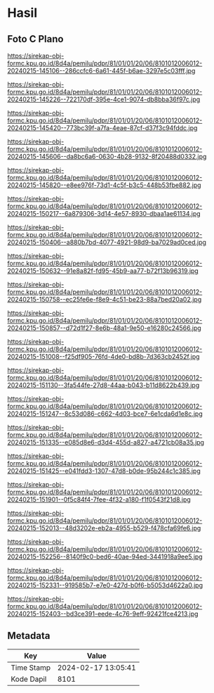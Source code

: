 # Hasil

## Foto C Plano

https://sirekap-obj-formc.kpu.go.id/8d4a/pemilu/pdpr/81/01/01/20/06/8101012006012-20240215-145106--286ccfc6-6a61-445f-b6ae-3297e5c03fff.jpg

https://sirekap-obj-formc.kpu.go.id/8d4a/pemilu/pdpr/81/01/01/20/06/8101012006012-20240215-145226--722170df-395e-4ce1-9074-db8bba36f97c.jpg

https://sirekap-obj-formc.kpu.go.id/8d4a/pemilu/pdpr/81/01/01/20/06/8101012006012-20240215-145420--773bc39f-a7fa-4eae-87cf-d37f3c94fddc.jpg

https://sirekap-obj-formc.kpu.go.id/8d4a/pemilu/pdpr/81/01/01/20/06/8101012006012-20240215-145606--da8bc6a6-0630-4b28-9132-8f20488d0332.jpg

https://sirekap-obj-formc.kpu.go.id/8d4a/pemilu/pdpr/81/01/01/20/06/8101012006012-20240215-145820--e8ee976f-73d1-4c5f-b3c5-448b53fbe882.jpg

https://sirekap-obj-formc.kpu.go.id/8d4a/pemilu/pdpr/81/01/01/20/06/8101012006012-20240215-150217--6a879306-3d14-4e57-8930-dbaa1ae61134.jpg

https://sirekap-obj-formc.kpu.go.id/8d4a/pemilu/pdpr/81/01/01/20/06/8101012006012-20240215-150406--a880b7bd-4077-4921-98d9-ba7029ad0ced.jpg

https://sirekap-obj-formc.kpu.go.id/8d4a/pemilu/pdpr/81/01/01/20/06/8101012006012-20240215-150632--91e8a82f-fd95-45b9-aa77-b72f13b96319.jpg

https://sirekap-obj-formc.kpu.go.id/8d4a/pemilu/pdpr/81/01/01/20/06/8101012006012-20240215-150758--ec25fe6e-f8e9-4c51-be23-88a7bed20a02.jpg

https://sirekap-obj-formc.kpu.go.id/8d4a/pemilu/pdpr/81/01/01/20/06/8101012006012-20240215-150857--d72d1f27-8e6b-48a1-9e50-e16280c24566.jpg

https://sirekap-obj-formc.kpu.go.id/8d4a/pemilu/pdpr/81/01/01/20/06/8101012006012-20240215-151008--f25df905-76fd-4de0-bd8b-7d363cb2452f.jpg

https://sirekap-obj-formc.kpu.go.id/8d4a/pemilu/pdpr/81/01/01/20/06/8101012006012-20240215-151130--3fa544fe-27d8-44aa-b043-b11d8622b439.jpg

https://sirekap-obj-formc.kpu.go.id/8d4a/pemilu/pdpr/81/01/01/20/06/8101012006012-20240215-151247--8c53d086-c662-4d03-bce7-6e1cda6d1e8c.jpg

https://sirekap-obj-formc.kpu.go.id/8d4a/pemilu/pdpr/81/01/01/20/06/8101012006012-20240215-151335--e085d8e6-d3d4-455d-a827-a4721cb08a35.jpg

https://sirekap-obj-formc.kpu.go.id/8d4a/pemilu/pdpr/81/01/01/20/06/8101012006012-20240215-151425--e041fdd3-1307-47d8-b0de-95b244c1c385.jpg

https://sirekap-obj-formc.kpu.go.id/8d4a/pemilu/pdpr/81/01/01/20/06/8101012006012-20240215-151901--0f5c84f4-7fee-4f32-a180-f1f0543f21d8.jpg

https://sirekap-obj-formc.kpu.go.id/8d4a/pemilu/pdpr/81/01/01/20/06/8101012006012-20240215-152013--48d3202e-eb2a-4955-b529-f478cfa69fe6.jpg

https://sirekap-obj-formc.kpu.go.id/8d4a/pemilu/pdpr/81/01/01/20/06/8101012006012-20240215-152256--8140f9c0-bed6-40ae-94ed-3441918a9ee5.jpg

https://sirekap-obj-formc.kpu.go.id/8d4a/pemilu/pdpr/81/01/01/20/06/8101012006012-20240215-152331--919585b7-e7e0-427d-b0f6-b5053d4622a0.jpg

https://sirekap-obj-formc.kpu.go.id/8d4a/pemilu/pdpr/81/01/01/20/06/8101012006012-20240215-152403--bd3ce391-eede-4c76-9eff-92421fce4213.jpg


## Metadata

| Key        | Value               |
| ---------- | ------------------- |
| Time Stamp | 2024-02-17 13:05:41 |
| Kode Dapil | 8101                |



